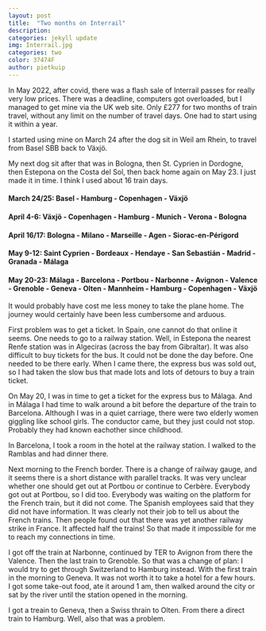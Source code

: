 ```yaml
---
layout: post
title:  "Two months on Interrail"
description: 
categories: jekyll update
img: Interrail.jpg
categories: two
color: 37474F
author: pietkuip
---
```


In May 2022, after covid, there was a flash sale of Interrail passes for really very low prices. 
There was a deadline, computers got overloaded, but I managed to get mine via the UK web site.
Only £277 for two months of train travel, without any limit on the number of travel days. 
One had to start using it within a year.

I started using mine on March 24 after the dog sit in Weil am Rhein, to travel from Basel SBB 
back to Växjö.

My next dog sit after that was in Bologna, then St. Cyprien in Dordogne, then Estepona on the 
Costa del Sol, then back home again on May 23. I just made it in time. I think I used about 16 train days.

#### March 24/25: Basel - Hamburg - Copenhagen - Växjö

#### April 4-6: Växjö - Copenhagen - Hamburg - Munich - Verona - Bologna

#### April 16/17: Bologna - Milano - Marseille - Agen - Siorac-en-Périgord

#### May 9-12: Saint Cyprien - Bordeaux - Hendaye - San Sebastián - Madrid - Granada - Málaga 

#### May 20-23: Málaga - Barcelona - Portbou - Narbonne - Avignon - Valence - Grenoble - Geneva - Olten - Mannheim - Hamburg - Copenhagen - Växjö

It would probably have cost me less money to take the plane home. The journey would certainly have been less cumbersome and
arduous.

First problem was to get a ticket. In Spain, one cannot do that online it seems. One needs to go to a railway station. Well,
in Estepona the nearest Renfe station was in Algeciras (across the bay from Gibraltar). It was also difficult to buy tickets for 
the bus. It could not be done the day before. One needed to be there early. When I came there, the express bus was sold out, so 
I had taken the slow bus that made lots and lots of detours to buy a train ticket.

On May 20, I was in time to get a ticket for the express bus to Málaga. And in Málaga I had time to walk around a bit before 
the departure of the train to Barcelona. Although I was in a quiet carriage, there were two elderly women giggling like school 
girls. The conductor came, but they just could not stop. Probably they had known eachother since childhood.

In Barcelona, I took a room in the hotel at the railway station. I walked to the Ramblas and had dinner there.

Next morning to the French border. There is a change of railway gauge, and it seems there is a short distance with parallel tracks.
It was very unclear whether one should get out at Portbou or continue to Cerbère. Everybody got out at Portbou, so I did too. 
Everybody was waiting on the platform for the French train, but it did not come. The Spanish employees said that they did not
have information. It was clearly not their job to tell us about the French trains. Then people found out that there was yet another
railway strike in France. It affected half the trains! So that made it impossible for me to reach my connections in time.

I got off the train at Narbonne, continued by TER to Avignon from there the Valence. Then the last train to Grenoble. 
So that was a change of plan: I would try to get through Switzerland to Hamburg instead. With the first train in the morning 
to Geneva. It was not worth it to take a hotel for a few hours. I got some take-out food, ate it around 1 am, then walked around 
the city or sat by the river until the station opened in the morning.

I got a treain to Geneva, then a Swiss thrain to Olten. From there a direct train to Hamburg. Well, also that was a problem.



